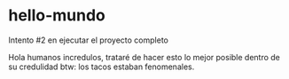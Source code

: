 # hello-mundo
Intento #2 en ejecutar el proyecto completo

Hola humanos incredulos, trataré de hacer esto lo mejor posible dentro de su credulidad
btw: los tacos estaban fenomenales. 
